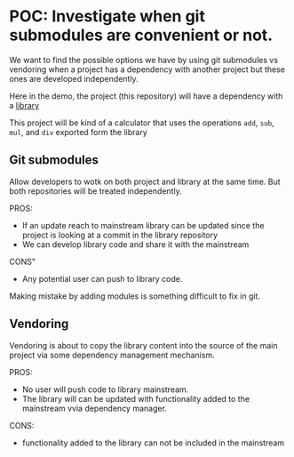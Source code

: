 # POC: Investigate when git submodules are convenient or not.

We want to find the possible options we have by using git submodules vs vendoring when a project has a dependency with another project but these ones are developed independently.

Here in the demo, the project (this repository) will have a dependency with a [library](https://github.com/poc-code-samples/lib-calculator)

This project will be kind of a calculator that uses the operations `add`, `sub`, `mul`, and `div` exported form the library


## Git submodules

Allow developers to wotk on both project and library at the same time. But both repositories will be treated independently.

PROS:
- If an update reach to mainstream library can be updated since the project is looking at a commit in the library repository
- We can develop library code and share it with the mainstream

CONS"
- Any potential user can push to library code.


Making mistake by adding modules is something difficult to fix in git. 

## Vendoring

Vendoring is about to copy the library content into the source of the main project via some dependency management mechanism. 

PROS:
- No user will push code to library mainstream.
- The library will can be updated with functionality added to the mainstream vvia dependency manager.

CONS:
- functionality added to the library can not be included in the mainstream
